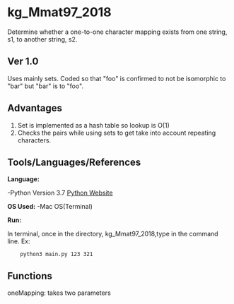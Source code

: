# kg_Mmat97_2018
Determine whether a one-to-one character mapping exists from one string, s1, 
to another string, s2. 


## Ver 1.0
Uses mainly sets. Coded so that "foo" is confirmed to not be isomorphic to "bar" but "bar" is to "foo". 



## Advantages
1. Set is implemented as a hash table so lookup is O(1)
2. Checks the pairs while using sets to get take into account repeating characters. 





## Tools/Languages/References
**Language:** 

-Python Version 3.7
[Python Website](https://www.python.org/)


**OS Used:** 
-Mac OS(Terminal)




**Run:** 

In terminal, once in the directory, kg_Mmat97_2018,type in the command line. Ex: 

```
	python3 main.py 123 321
```



## Functions

oneMapping: takes two parameters 


